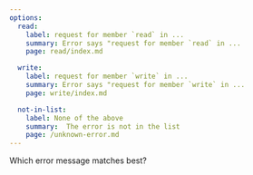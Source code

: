 ```yaml
---
options:
  read:
    label: request for member `read` in ...
    summary: Error says "request for member `read` in ...
    page: read/index.md

  write:
    label: request for member `write` in ...
    summary: Error says "request for member `write` in ...
    page: write/index.md

  not-in-list:
    label: None of the above
    summary:  The error is not in the list
    page: /unknown-error.md
---
```


Which error message matches best?
